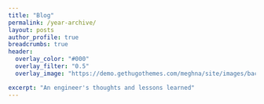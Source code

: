 ```yaml
---
title: "Blog"
permalink: /year-archive/
layout: posts
author_profile: true
breadcrumbs: true
header:
  overlay_color: "#000"
  overlay_filter: "0.5"
  overlay_image: "https://demo.gethugothemes.com/meghna/site/images/backgrounds/hero-area.jpg"

excerpt: "An engineer's thoughts and lessons learned"
---
```

